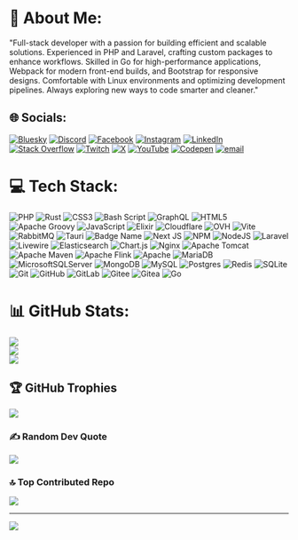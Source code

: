 # 💫 About Me:
"Full-stack developer with a passion for building efficient and scalable solutions. Experienced in PHP and Laravel, crafting custom packages to enhance workflows. Skilled in Go for high-performance applications, Webpack for modern front-end builds, and Bootstrap for responsive designs. Comfortable with Linux environments and optimizing development pipelines. Always exploring new ways to code smarter and cleaner."


## 🌐 Socials:
[![Bluesky](https://img.shields.io/badge/bluesky-0285FF?style=for-the-badge&logo=bluesky&logoColor=%23FFFFFF)](https://bsky.app/profile/khalili.bsky.social) [![Discord](https://img.shields.io/badge/Discord-%237289DA.svg?logo=discord&logoColor=white)](https://discord.gg/mohsenkhalili) [![Facebook](https://img.shields.io/badge/Facebook-%231877F2.svg?logo=Facebook&logoColor=white)](https://facebook.com/mohsen.khalili.146) [![Instagram](https://img.shields.io/badge/Instagram-%23E4405F.svg?logo=Instagram&logoColor=white)](https://instagram.com/khalili.mohsen.mk) [![LinkedIn](https://img.shields.io/badge/LinkedIn-%230077B5.svg?logo=linkedin&logoColor=white)](https://linkedin.com/in/mohsen-khalili08562888) [![Stack Overflow](https://img.shields.io/badge/-Stackoverflow-FE7A16?logo=stack-overflow&logoColor=white)](https://stackoverflow.com/users/29461812) [![Twitch](https://img.shields.io/badge/Twitch-%239146FF.svg?logo=Twitch&logoColor=white)](https://twitch.tv/khalilimohsen) [![X](https://img.shields.io/badge/X-black.svg?logo=X&logoColor=white)](https://x.com/mohsen73016444) [![YouTube](https://img.shields.io/badge/YouTube-%23FF0000.svg?logo=YouTube&logoColor=white)](https://youtube.com/@mohsenkhalili3193) [![Codepen](https://img.shields.io/badge/Codepen-000000?logo=codepen&logoColor=white)](https://codepen.io/mohsen-khalili) [![email](https://img.shields.io/badge/Email-D14836?logo=gmail&logoColor=white)](mailto:khalili.mohsen@rocketmail.com) 

# 💻 Tech Stack:
![PHP](https://img.shields.io/badge/php-%23777BB4.svg?style=plastic&logo=php&logoColor=white) ![Rust](https://img.shields.io/badge/rust-%23000000.svg?style=plastic&logo=rust&logoColor=white) ![CSS3](https://img.shields.io/badge/css3-%231572B6.svg?style=plastic&logo=css3&logoColor=white) ![Bash Script](https://img.shields.io/badge/bash_script-%23121011.svg?style=plastic&logo=gnu-bash&logoColor=white) ![GraphQL](https://img.shields.io/badge/-GraphQL-E10098?style=plastic&logo=graphql&logoColor=white) ![HTML5](https://img.shields.io/badge/html5-%23E34F26.svg?style=plastic&logo=html5&logoColor=white) ![Apache Groovy](https://img.shields.io/badge/Apache%20Groovy-4298B8.svg?style=plastic&logo=Apache+Groovy&logoColor=white) ![JavaScript](https://img.shields.io/badge/javascript-%23323330.svg?style=plastic&logo=javascript&logoColor=%23F7DF1E) ![Elixir](https://img.shields.io/badge/elixir-%234B275F.svg?style=plastic&logo=elixir&logoColor=white) ![Cloudflare](https://img.shields.io/badge/Cloudflare-F38020?style=plastic&logo=Cloudflare&logoColor=white) ![OVH](https://img.shields.io/badge/ovh-%23123F6D.svg?style=plastic&logo=ovh&logoColor=#123F6D) ![Vite](https://img.shields.io/badge/vite-%23646CFF.svg?style=plastic&logo=vite&logoColor=white) ![RabbitMQ](https://img.shields.io/badge/rabbitmq-FF6600?style=plastic&logo=rabbitmq&logoColor=white) ![Tauri](https://img.shields.io/badge/tauri-%2324C8DB.svg?style=plastic&logo=tauri&logoColor=%23FFFFFF) ![Badge Name](https://img.shields.io/badge/tRPC-%232596BE.svg?style=plastic&logo=tRPC&logoColor=white) ![Next JS](https://img.shields.io/badge/Next-black?style=plastic&logo=next.js&logoColor=white) ![NPM](https://img.shields.io/badge/NPM-%23CB3837.svg?style=plastic&logo=npm&logoColor=white) ![NodeJS](https://img.shields.io/badge/node.js-6DA55F?style=plastic&logo=node.js&logoColor=white) ![Laravel](https://img.shields.io/badge/laravel-%23FF2D20.svg?style=plastic&logo=laravel&logoColor=white) ![Livewire](https://img.shields.io/badge/livewire-%234e56a6.svg?style=plastic&logo=livewire&logoColor=white) ![Elasticsearch](https://img.shields.io/badge/elasticsearch-%230377CC.svg?style=plastic&logo=elasticsearch&logoColor=white) ![Chart.js](https://img.shields.io/badge/chart.js-F5788D.svg?style=plastic&logo=chart.js&logoColor=white) ![Nginx](https://img.shields.io/badge/nginx-%23009639.svg?style=plastic&logo=nginx&logoColor=white) ![Apache Tomcat](https://img.shields.io/badge/apache%20tomcat-%23F8DC75.svg?style=plastic&logo=apache-tomcat&logoColor=black) ![Apache Maven](https://img.shields.io/badge/Apache%20Maven-C71A36?style=plastic&logo=Apache%20Maven&logoColor=white) ![Apache Flink](https://img.shields.io/badge/Apache%20Flink-E6526F?style=plastic&logo=Apache%20Flink&logoColor=white) ![Apache](https://img.shields.io/badge/apache-%23D42029.svg?style=plastic&logo=apache&logoColor=white) ![MariaDB](https://img.shields.io/badge/MariaDB-003545?style=plastic&logo=mariadb&logoColor=white) ![MicrosoftSQLServer](https://img.shields.io/badge/Microsoft%20SQL%20Server-CC2927?style=plastic&logo=microsoft%20sql%20server&logoColor=white) ![MongoDB](https://img.shields.io/badge/MongoDB-%234ea94b.svg?style=plastic&logo=mongodb&logoColor=white) ![MySQL](https://img.shields.io/badge/mysql-4479A1.svg?style=plastic&logo=mysql&logoColor=white) ![Postgres](https://img.shields.io/badge/postgres-%23316192.svg?style=plastic&logo=postgresql&logoColor=white) ![Redis](https://img.shields.io/badge/redis-%23DD0031.svg?style=plastic&logo=redis&logoColor=white) ![SQLite](https://img.shields.io/badge/sqlite-%2307405e.svg?style=plastic&logo=sqlite&logoColor=white) ![Git](https://img.shields.io/badge/git-%23F05033.svg?style=plastic&logo=git&logoColor=white) ![GitHub](https://img.shields.io/badge/github-%23121011.svg?style=plastic&logo=github&logoColor=white) ![GitLab](https://img.shields.io/badge/gitlab-%23181717.svg?style=plastic&logo=gitlab&logoColor=white) ![Gitee](https://img.shields.io/badge/Gitee-C71D23?style=plastic&logo=gitee&logoColor=white) ![Gitea](https://img.shields.io/badge/Gitea-34495E?style=plastic&logo=gitea&logoColor=5D9425) ![Go](https://img.shields.io/badge/go-%2300ADD8.svg?style=plastic&logo=go&logoColor=white)
# 📊 GitHub Stats:
![](https://github-readme-stats.vercel.app/api?username=khaliilii&theme=date_night&hide_border=false&include_all_commits=false&count_private=false)<br/>
![](https://nirzak-streak-stats.vercel.app/?user=khaliilii&theme=date_night&hide_border=false)<br/>
![](https://github-readme-stats.vercel.app/api/top-langs/?username=khaliilii&theme=date_night&hide_border=false&include_all_commits=false&count_private=false&layout=compact)

## 🏆 GitHub Trophies
![](https://github-profile-trophy.vercel.app/?username=khaliilii&theme=radical&no-frame=false&no-bg=true&margin-w=4)

### ✍️ Random Dev Quote
![](https://quotes-github-readme.vercel.app/api?type=horizontal&theme=radical)

### 🔝 Top Contributed Repo
![](https://github-contributor-stats.vercel.app/api?username=khaliilii&limit=5&theme=dark&combine_all_yearly_contributions=true)

---
[![](https://visitcount.itsvg.in/api?id=khaliilii&icon=0&color=0)](https://visitcount.itsvg.in)

<!-- Proudly created with GPRM ( https://gprm.itsvg.in ) -->
